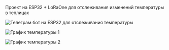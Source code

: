 Проект на ESP32 + LoRaOne для отслеживания изменений температуры в теплицах

![Телеграм бот на ESP32 для отслеживания температуры](https://github.com/user-attachments/assets/c15f4ccc-8106-4310-ba9f-f11c144a00ec)

![График температуры 1](https://github.com/user-attachments/assets/e6146803-2e33-42c7-9486-c102d7c01dfd)

![График температуры 2](https://github.com/user-attachments/assets/15333e05-b26b-4196-a592-fbb51c886f8e)
